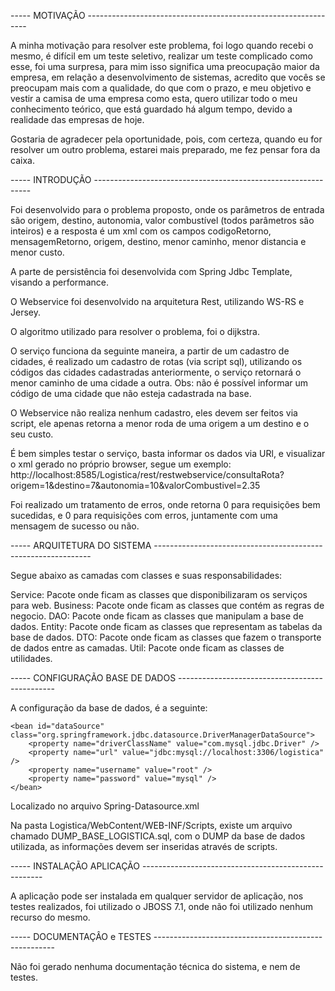 ----- MOTIVAÇÃO ---------------------------------------------------------------

A minha motivação para resolver este problema, foi logo quando recebi o mesmo,
é difícil em um teste seletivo, realizar um teste complicado como esse, foi uma surpresa, para
mim isso significa uma preocupação maior da empresa, em relação a desenvolvimento de sistemas,
acredito que vocês se preocupam mais com a qualidade, do que com o prazo, e meu objetivo
e vestir a camisa de uma empresa como esta, quero utilizar todo o meu conhecimento teórico,
que está guardado há algum tempo, devido a realidade das empresas de hoje.

Gostaria de agradecer pela oportunidade, pois, com certeza, quando eu for resolver um outro problema,
estarei mais preparado, me fez pensar fora da caixa.

----- INTRODUÇÃO --------------------------------------------------------------

Foi desenvolvido para o problema proposto, onde os parâmetros de entrada são
origem, destino, autonomia, valor combustível (todos parâmetros são inteiros)
e a resposta é um xml com os campos codigoRetorno, mensagemRetorno, origem, destino,
menor caminho, menor distancia e menor custo.

A parte de persistência foi desenvolvida com Spring Jdbc Template, visando a
performance.

O Webservice foi desenvolvido na arquitetura Rest, utilizando WS-RS e Jersey.

O algoritmo utilizado para resolver o problema, foi o dijkstra.

O serviço funciona da seguinte maneira, a partir de um cadastro de cidades, é
realizado um cadastro de rotas (via script sql), utilizando os códigos das cidades cadastradas
anteriormente, o serviço retornará o menor caminho de uma cidade a outra.
Obs: não é possível informar um código de uma cidade que não esteja cadastrada na base.

O Webservice não realiza nenhum cadastro, eles devem ser feitos via script, ele
apenas retorna a menor roda de uma origem a um destino e o seu custo.

É bem simples testar o serviço, basta informar os dados via URl, e visualizar o xml
gerado no próprio browser, segue um exemplo:
http://localhost:8585/Logistica/rest/restwebservice/consultaRota?origem=1&destino=7&autonomia=10&valorCombustivel=2.35

Foi realizado um tratamento de erros, onde retorna 0 para requisições bem sucedidas, e 0 para requisições
com erros, juntamente com uma mensagem de sucesso ou não.

----- ARQUITETURA DO SISTEMA --------------------------------------------------------------

Segue abaixo as camadas com classes e suas responsabilidades:

Service: Pacote onde ficam as classes que disponibilizaram os serviços para web.
Business: Pacote onde ficam as classes que contém as regras de negocio.
DAO: Pacote onde ficam as classes que manipulam a base de dados.
Entity: Pacote onde ficam as classes que representam as tabelas da base de dados.
DTO: Pacote onde ficam as classes que fazem o transporte de dados entre as camadas.
Util: Pacote onde ficam as classes de utilidades.

----- CONFIGURAÇÃO BASE DE DADOS -----------------------------------------------

A configuração da base de dados, é a seguinte:

	<bean id="dataSource" class="org.springframework.jdbc.datasource.DriverManagerDataSource">
		<property name="driverClassName" value="com.mysql.jdbc.Driver" />
		<property name="url" value="jdbc:mysql://localhost:3306/logistica" />
		<property name="username" value="root" />
		<property name="password" value="mysql" />
	</bean>

Localizado no arquivo Spring-Datasource.xml

Na pasta Logistica/WebContent/WEB-INF/Scripts, existe um arquivo chamado DUMP_BASE_LOGISTICA.sql, 
com o DUMP da base de dados utilizada, as informações devem ser inseridas através de scripts.

----- INSTALAÇÃO APLICAÇÃO -----------------------------------------------------

A aplicação pode ser instalada em qualquer servidor de aplicação, nos testes realizados,
foi utilizado o JBOSS 7.1, onde não foi utilizado nenhum recurso do mesmo.

----- DOCUMENTAÇÂO e TESTES -----------------------------------------------------

Não foi gerado nenhuma documentação técnica do sistema, e nem de testes.

